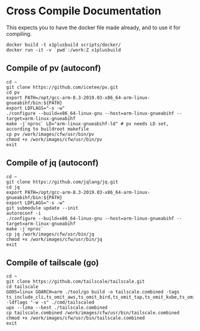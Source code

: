# Cross Compile Documentation

This expects you to have the docker file made already, and to use it for compiling.

```
docker build -t x1plusbuild scripts/docker/
docker run -it -v `pwd`:/work:Z x1plusbuild
```

## Compile of pv (autoconf)

```
cd ~
git clone https://github.com/icetee/pv.git
cd pv
export PATH=/opt/gcc-arm-8.3-2019.03-x86_64-arm-linux-gnueabihf/bin:${PATH}
export LDFLAGS="-s -w"
./configure --build=x86_64-linux-gnu --host=arm-linux-gnueabihf --target=arm-linux-gnueabihf
make -j`nproc` LD="arm-linux-gnueabihf-ld" # pv needs LD set, according to buildroot makefile
cp pv /work/images/cfw/usr/bin/pv
chmod +x /work/images/cfw/usr/bin/pv
exit
```

## Compile of jq (autoconf)

```
cd ~
git clone https://github.com/jqlang/jq.git
cd jq
export PATH=/opt/gcc-arm-8.3-2019.03-x86_64-arm-linux-gnueabihf/bin:${PATH}
export LDFLAGS="-s -w"
git submodule update --init
autoreconf -i
./configure --build=x86_64-linux-gnu --host=arm-linux-gnueabihf --target=arm-linux-gnueabihf
make -j`nproc`
cp jq /work/images/cfw/usr/bin/jq
chmod +x /work/images/cfw/usr/bin/jq
exit
```

## Compile of tailscale (go)

```
cd ~
git clone https://github.com/tailscale/tailscale.git
cd tailscale
GOOS=linux GOARCH=arm ./tool/go build -o tailscale.combined -tags ts_include_cli,ts_omit_aws,ts_omit_bird,ts_omit_tap,ts_omit_kube,ts_omit_completion -ldflags "-w -s" ./cmd/tailscaled
upx --lzma --best ./tailscale.combined
cp tailscale.combined /work/images/cfw/usr/bin/tailscale.combined
chmod +x /work/images/cfw/usr/bin/tailscale.combined
exit
```
